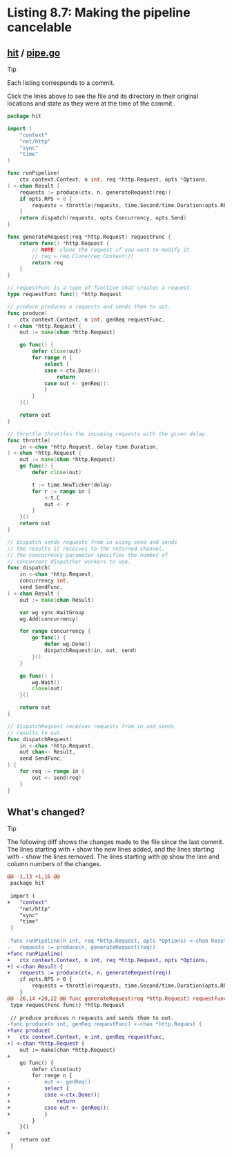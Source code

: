 # Listing 8.7: Making the pipeline cancelable

## [hit](https://github.com/inancgumus/gobyexample/blob/b7cf247e9b6558e8a98464caa6c87a88b66093d7/hit) / [pipe.go](https://github.com/inancgumus/gobyexample/blob/b7cf247e9b6558e8a98464caa6c87a88b66093d7/hit/pipe.go)

> [!TIP]
> Each listing corresponds to a commit.
>
> Click the links above to see the file and its directory in their original locations and state as they were at the time of the commit.

```go
package hit

import (
	"context"
	"net/http"
	"sync"
	"time"
)

func runPipeline(
	ctx context.Context, n int, req *http.Request, opts *Options,
) <-chan Result {
	requests := produce(ctx, n, generateRequest(req))
	if opts.RPS > 0 {
		requests = throttle(requests, time.Second/time.Duration(opts.RPS))
	}
	return dispatch(requests, opts.Concurrency, opts.Send)
}

func generateRequest(req *http.Request) requestFunc {
	return func() *http.Request {
		// NOTE: clone the request if you want to modify it.
		// req = req.Clone(req.Context())
		return req
	}
}

// requestFunc is a type of function that creates a request.
type requestFunc func() *http.Request

// produce produces n requests and sends them to out.
func produce(
	ctx context.Context, n int, genReq requestFunc,
) <-chan *http.Request {
	out := make(chan *http.Request)

	go func() {
		defer close(out)
		for range n {
			select {
			case <-ctx.Done():
				return
			case out <- genReq():
			}
		}
	}()

	return out
}

// throttle throttles the incoming requests with the given delay.
func throttle(
	in <-chan *http.Request, delay time.Duration,
) <-chan *http.Request {
	out := make(chan *http.Request)
	go func() {
		defer close(out)

		t := time.NewTicker(delay)
		for r := range in {
			<-t.C
			out <- r
		}
	}()
	return out
}

// dispatch sends requests from in using send and sends
// the results it receives to the returned channel.
// The concurrency parameter specifies the number of
// concurrent dispatcher workers to use.
func dispatch(
	in <-chan *http.Request,
	concurrency int,
	send SendFunc,
) <-chan Result {
	out := make(chan Result)

	var wg sync.WaitGroup
	wg.Add(concurrency)

	for range concurrency {
		go func() {
			defer wg.Done()
			dispatchRequest(in, out, send)
		}()
	}

	go func() {
		wg.Wait()
		close(out)
	}()

	return out
}

// dispatchRequest receives requests from in and sends
// results to out.
func dispatchRequest(
	in <-chan *http.Request,
	out chan<- Result,
	send SendFunc,
) {
	for req := range in {
		out <- send(req)
	}
}
```

## What's changed?

> [!TIP]
> The following diff shows the changes made to the file since the last commit.
> The lines starting with `+` show the new lines added, and the lines starting with `-` show the lines removed.
> The lines starting with `@@` show the line and column numbers of the changes.

```diff
@@ -1,13 +1,16 @@
 package hit
 
 import (
+	"context"
 	"net/http"
 	"sync"
 	"time"
 )
 
-func runPipeline(n int, req *http.Request, opts *Options) <-chan Result {
-	requests := produce(n, generateRequest(req))
+func runPipeline(
+	ctx context.Context, n int, req *http.Request, opts *Options,
+) <-chan Result {
+	requests := produce(ctx, n, generateRequest(req))
 	if opts.RPS > 0 {
 		requests = throttle(requests, time.Second/time.Duration(opts.RPS))
 	}
@@ -26,14 +29,22 @@ func generateRequest(req *http.Request) requestFunc {
 type requestFunc func() *http.Request
 
 // produce produces n requests and sends them to out.
-func produce(n int, genReq requestFunc) <-chan *http.Request {
+func produce(
+	ctx context.Context, n int, genReq requestFunc,
+) <-chan *http.Request {
 	out := make(chan *http.Request)
+
 	go func() {
 		defer close(out)
 		for range n {
-			out <- genReq()
+			select {
+			case <-ctx.Done():
+				return
+			case out <- genReq():
+			}
 		}
 	}()
+
 	return out
 }
 
```

